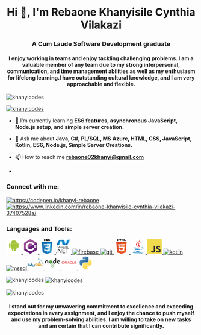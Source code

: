 <h1 align="center">Hi 👋, I'm Rebaone Khanyisile Cynthia Vilakazi</h1>
<h3 align="center">A Cum Laude Software Development graduate</h3>

<h4 align="center"><strong>I enjoy working in teams and enjoy tackling challenging problems. I am a valuable member of any team due to my strong interpersonal, communication, and time management abilities as well as my enthusiasm for lifelong learning.I have outstanding cultural knowledge, and I am very approachable and flexible.</strong></h4>

<p align="left"> <img src="https://komarev.com/ghpvc/?username=khanyicodes&label=Profile%20views&color=0e75b6&style=flat" alt="khanyicodes"/> </p>

<p align="left"> <a href="https://github.com/ryo-ma/github-profile-trophy"><img src="https://github-profile-trophy.vercel.app/?username=khanyicodes" alt="khanyicodes" /></a> </p>

- 🌱 I’m currently learning **ES6 features, asynchronous JavaScript, Node.js setup, and simple server creation.**

- 💬 Ask me about **Java, C#, PL/SQL, MS Azure, HTML, CSS, JavaScript, Kotlin, ES6, Node.js, Simple Server Creations.**

- 📫 How to reach me **rebaone02khanyi@gmail.com**
- 
<h3 align="left">Connect with me:</h3>
<p align="left">
<a href="https://codepen.io/https://codepen.io/khanyi-rebaone" target="blank"><img align="center" src="https://raw.githubusercontent.com/rahuldkjain/github-profile-readme-generator/master/src/images/icons/Social/codepen.svg" alt="https://codepen.io/khanyi-rebaone" height="30" width="40" /></a>
<a href="https://linkedin.com/in/https://www.linkedin.com/in/rebaone-khanyisile-cynthia-vilakazi-37407528a/" target="blank"><img align="center" src="https://raw.githubusercontent.com/rahuldkjain/github-profile-readme-generator/master/src/images/icons/Social/linked-in-alt.svg" alt="https://www.linkedin.com/in/rebaone-khanyisile-cynthia-vilakazi-37407528a/" height="30" width="40" /></a>
</p>

<h3 align="left">Languages and Tools:</h3>
<p align="left"> <a href="https://developer.android.com" target="_blank" rel="noreferrer"> <img src="https://raw.githubusercontent.com/devicons/devicon/master/icons/android/android-original-wordmark.svg" alt="android" width="40" height="40"/> </a> <a href="https://www.w3schools.com/cs/" target="_blank" rel="noreferrer"> <img src="https://raw.githubusercontent.com/devicons/devicon/master/icons/csharp/csharp-original.svg" alt="csharp" width="40" height="40"/> </a> <a href="https://www.w3schools.com/css/" target="_blank" rel="noreferrer"> <img src="https://raw.githubusercontent.com/devicons/devicon/master/icons/css3/css3-original-wordmark.svg" alt="css3" width="40" height="40"/> </a> <a href="https://dotnet.microsoft.com/" target="_blank" rel="noreferrer"> <img src="https://raw.githubusercontent.com/devicons/devicon/master/icons/dot-net/dot-net-original-wordmark.svg" alt="dotnet" width="40" height="40"/> </a> <a href="https://firebase.google.com/" target="_blank" rel="noreferrer"> <img src="https://www.vectorlogo.zone/logos/firebase/firebase-icon.svg" alt="firebase" width="40" height="40"/> </a> <a href="https://git-scm.com/" target="_blank" rel="noreferrer"> <img src="https://www.vectorlogo.zone/logos/git-scm/git-scm-icon.svg" alt="git" width="40" height="40"/> </a> <a href="https://www.w3.org/html/" target="_blank" rel="noreferrer"> <img src="https://raw.githubusercontent.com/devicons/devicon/master/icons/html5/html5-original-wordmark.svg" alt="html5" width="40" height="40"/> </a> <a href="https://www.java.com" target="_blank" rel="noreferrer"> <img src="https://raw.githubusercontent.com/devicons/devicon/master/icons/java/java-original.svg" alt="java" width="40" height="40"/> </a> <a href="https://developer.mozilla.org/en-US/docs/Web/JavaScript" target="_blank" rel="noreferrer"> <img src="https://raw.githubusercontent.com/devicons/devicon/master/icons/javascript/javascript-original.svg" alt="javascript" width="40" height="40"/> </a> <a href="https://kotlinlang.org" target="_blank" rel="noreferrer"> <img src="https://www.vectorlogo.zone/logos/kotlinlang/kotlinlang-icon.svg" alt="kotlin" width="40" height="40"/> </a> <a href="https://www.microsoft.com/en-us/sql-server" target="_blank" rel="noreferrer"> <img src="https://www.svgrepo.com/show/303229/microsoft-sql-server-logo.svg" alt="mssql" width="40" height="40"/> </a> <a href="https://www.mysql.com/" target="_blank" rel="noreferrer"> <img src="https://raw.githubusercontent.com/devicons/devicon/master/icons/mysql/mysql-original-wordmark.svg" alt="mysql" width="40" height="40"/> </a> <a href="https://nodejs.org" target="_blank" rel="noreferrer"> <img src="https://raw.githubusercontent.com/devicons/devicon/master/icons/nodejs/nodejs-original-wordmark.svg" alt="nodejs" width="40" height="40"/> </a> <a href="https://www.oracle.com/" target="_blank" rel="noreferrer"> <img src="https://raw.githubusercontent.com/devicons/devicon/master/icons/oracle/oracle-original.svg" alt="oracle" width="40" height="40"/> </a> <a href="https://www.python.org" target="_blank" rel="noreferrer"> <img src="https://raw.githubusercontent.com/devicons/devicon/master/icons/python/python-original.svg" alt="python" width="40" height="40"/> </a> </p>

<p><img align="left" src="https://github-readme-stats.vercel.app/api/top-langs?username=khanyicodes&show_icons=true&locale=en&layout=compact" alt="khanyicodes" /></p>

<p>&nbsp;<img align="center" src="https://github-readme-stats.vercel.app/api?username=khanyicodes&show_icons=true&locale=en" alt="khanyicodes" /></p>

<p><img align="center" src="https://github-readme-streak-stats.herokuapp.com/?user=khanyicodes&" alt="khanyicodes" /></p>

<h4 align="center"><strong>I stand out for my unwavering commitment to excellence and exceeding expectations in every assignment, and I enjoy the chance to push myself and use my problem-solving abilities. I am willing to take on new tasks and am certain that I can contribute significantly.</strong></h4>
